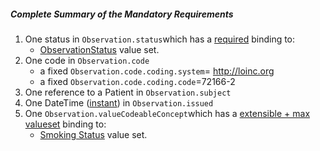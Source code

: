 ##### Complete Summary of the Mandatory Requirements

1.  One status in `Observation.status`which has a [required]({{site.data.fhir.path}}terminologies.html#required) binding to:
    -   [ObservationStatus] value set.
1.  One code in `Observation.code`
    -   a fixed `Observation.code.coding.system`= http://loinc.org
    -   a fixed `Observation.code.coding.code`=72166-2
1.  One reference to a Patient in `Observation.subject`
1.  One DateTime ([instant]) in `Observation.issued`
1.  One `Observation.valueCodeableConcept`which has a [extensible + max valueset](general-guidance.html#extensible--max-valueset-binding-for-codeableconcept-datatype) binding to:
    -   [Smoking Status] value set.





  [ObservationStatus]: {{site.data.fhir.path}}valueset-observation-status.html
  [instant]: {{site.data.fhir.path}}datatypes.html#instant
  [Smoking Status]: ValueSet-us-core-observation-ccdasmokingstatus.html
